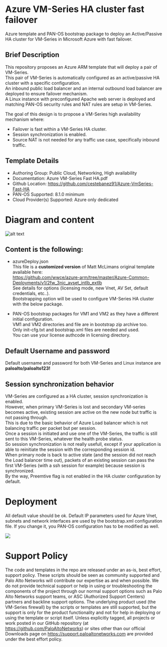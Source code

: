# Azure VM-Series HA cluster fast failover
Azure template and PAN-OS bootstrap package to deploy an Active/Passive HA cluster for VM-Series in Microsoft Azure with fast failover.

## Brief Description
This repository proposes an Azure ARM template that will deploy a pair of VM-Series.  
This pair of VM-Series is automatically configured as an active/passive HA cluster with a specific configuration.  
An inbound public load balancer and an internal outbound load balancer are deployed to ensure failover mechanism.  
A Linux instance with preconfigured Apache web server is deployed and matching PAN-OS security rules and NAT rules are setup in VM-Series.

The goal of this design is to propose a VM-Series high availability mechanism where:
- Failover is fast within a VM-Series HA cluster.
- Session synchronization is enabled.
- Source NAT is not needed for any traffic use case, specifically inbound traffic.

## Template Details
- Authoring Group: Public Cloud, Networking, High availability
- Documentation: Azure VM-Series Fast HA.pdf
- Github Location: https://github.com/cestebanez91/Azure-VmSeries-Fast-HA
- PAN-OS Supported: 8.1.0 minimum
- Cloud Provider(s) Supported:  Azure only dedicated



# Diagram and content
![alt text](https://github.com/cestebanez91/Azure-VmSeries-Fast-HA/blob/main/AzureFastHAdiagram.png)


## Content is the following:
-	azureDeploy.json  
This file is a **customized version** of Matt McLimans original template available here:  
https://github.com/wwce/azure-arm/tree/master/Azure-Common-Deployments/v1/2fw_3nic_avset_intlb_extlb  
See details for options (licensing mode, new Vnet, AV Set, default credentials, etc..).  
Bootstrapping option will be used to configure VM-Series HA cluster with the below package.

- PAN-OS bootstrap packages for VM1 and VM2 as they have a different initial configuration.  
VM1 and VM2 directories and file are in bootstrap zip archive too.  
Only init-cfg.txt and bootstrap.xml files are needed and used.  
You can use your license authcode in licensing directory.

## Default Username and password
Default username and password for both VM-Series and Linux instance are **paloalto/paloalto123!**

## Session synchronization behavior
VM-Series are configured as a HA cluster, session synchronization is enabled.  
However, when primary VM-Series is lost and secondary VM-series becomes active, existing session are active on the new node but traffic is not passing through.  
This is due to the basic behavior of Azure Load balancer which is not balancing traffic per packet but per session.  
Once a session is initiated and use one of the VM-Series, the traffic is still sent to this VM-Series, whatever the health probe status.  
So session synchronization is not really usefull, except if your application is able to reinitiate the session with the corresponding session id.  
When primary node is back to active state (and the session did not reach the Load balancer time out), packets of an existing session can pass the first VM-Series (with a ssh session for example) because session is synchronized.  
By the way, Preemtive flag is not enabled in the HA cluster configuration by default.


# Deployment
All default value should be ok.
Default IP parameters used for Azure Vnet, subnets and network interfaces are used by the bootstrap.xml configuration file.
If you change it, you PAN-OS configuration has to be modified as well.  

[<img src="http://azuredeploy.net/deploybutton.png"/>](https://portal.azure.com/#create/Microsoft.Template/uri/https%3A%2F%2Fraw.githubusercontent.com%2Fcestebanez91%2FAzure-VmSeries-Fast-HA%2Fmain%2FazureDeploy.json)


# Support Policy
The code and templates in the repo are released under an as-is, best effort, support policy. These scripts should be seen as community supported and Palo Alto Networks will contribute our expertise as and when possible. We do not provide technical support or help in using or troubleshooting the components of the project through our normal support options such as Palo Alto Networks support teams, or ASC (Authorized Support Centers) partners and backline support options. The underlying product used (the VM-Series firewall) by the scripts or templates are still supported, but the support is only for the product functionality and not for help in deploying or using the template or script itself. Unless explicitly tagged, all projects or work posted in our GitHub repository (at https://github.com/PaloAltoNetworks) or sites other than our official Downloads page on https://support.paloaltonetworks.com are provided under the best effort policy.

